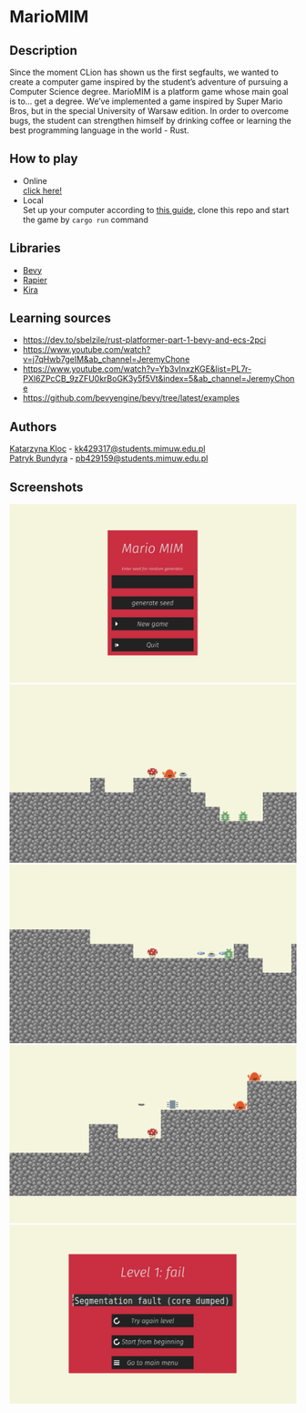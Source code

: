 # MarioMIM

## Description
Since the moment CLion has shown us the first segfaults, we wanted to create a computer game inspired 
by the student’s adventure of pursuing a Computer Science degree. MarioMIM is a platform game whose 
main goal is to... get a degree. We’ve implemented a game inspired by Super Mario Bros, but in the 
special University of Warsaw edition. In order to overcome bugs, the student can strengthen himself 
by drinking coffee or learning the best programming language in the world - Rust.

## How to play
- Online\
[click here!](https://pbundyra.github.io/wasm-deploy/)
- Local\
Set up your computer according to [this guide](https://bevyengine.org/learn/book/getting-started/setup/), 
clone this repo and start the game by `cargo run` command

## Libraries
- [Bevy](https://bevyengine.org)
- [Rapier](https://rapier.rs)
- [Kira](https://github.com/tesselode/kira)

## Learning sources
- https://dev.to/sbelzile/rust-platformer-part-1-bevy-and-ecs-2pci
- https://www.youtube.com/watch?v=j7qHwb7geIM&ab_channel=JeremyChone
- https://www.youtube.com/watch?v=Yb3vInxzKGE&list=PL7r-PXl6ZPcCB_9zZFU0krBoGK3y5f5Vt&index=5&ab_channel=JeremyChone
- https://github.com/bevyengine/bevy/tree/latest/examples

## Authors
[Katarzyna Kloc](https://github.com/KatKlo) - kk429317@students.mimuw.edu.pl\
[Patryk Bundyra](https://github.com/PBundyra) - pb429159@students.mimuw.edu.pl

## Screenshots
![alt text](./readme-photos/main-menu.png)
![alt text](./readme-photos/game.png)
![alt text](./readme-photos/shooting.png)
![alt text](./readme-photos/valgrind.png)
![alt text](./readme-photos/fail-menu.png)